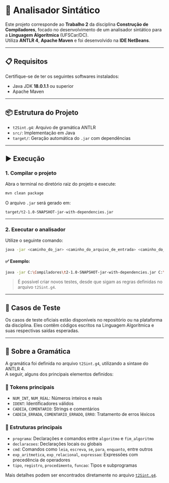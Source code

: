 
# 🧠 Analisador Sintático

Este projeto corresponde ao **Trabalho 2** da disciplina **Construção de Compiladores**, focado no desenvolvimento de um analisador sintático para a **Linguagem Algorítmica** (UFSCar/DC).  
Utiliza **ANTLR 4**, **Apache Maven** e foi desenvolvido na **IDE NetBeans**.

---

## 📋 Requisitos

Certifique-se de ter os seguintes softwares instalados:

- Java JDK **18.0.1.1** ou superior  
- Apache Maven

---

## 📦 Estrutura do Projeto

- `t2Sint.g4`: Arquivo de gramática ANTLR  
- `src/`: Implementação em Java  
- `target/`: Geração automática do `.jar` com dependências

---

## ▶️ Execução

### 1. Compilar o projeto

Abra o terminal no diretório raiz do projeto e execute:

```bash
mvn clean package
```

O arquivo `.jar` será gerado em:

```
target/t2-1.0-SNAPSHOT-jar-with-dependencies.jar
```

---

### 2. Executar o analisador

Utilize o seguinte comando:

```bash
java -jar <caminho_do_jar> <caminho_do_arquivo_de_entrada> <caminho_do_arquivo_de_saida>
```

#### ✅ Exemplo:

```bash
java -jar C:\Compiladores\t2-1.0-SNAPSHOT-jar-with-dependencies.jar C:\Compiladores\teste.txt C:\Compiladores\saida.txt
```

> É possível criar novos testes, desde que sigam as regras definidas no arquivo `t2Sint.g4`.

---

## 🧪 Casos de Teste

Os casos de teste oficiais estão disponíveis no repositório ou na plataforma da disciplina. Eles contêm códigos escritos na Linguagem Algorítmica e suas respectivas saídas esperadas.

---

## 🧬 Sobre a Gramática

A gramática foi definida no arquivo `t2Sint.g4`, utilizando a sintaxe do ANTLR 4.  
A seguir, alguns dos principais elementos definidos:

### 🔹 Tokens principais

- `NUM_INT`, `NUM_REAL`: Números inteiros e reais  
- `IDENT`: Identificadores válidos  
- `CADEIA`, `COMENTARIO`: Strings e comentários  
- `CADEIA_ERRADA`, `COMENTARIO_ERRADO`, `ERRO`: Tratamento de erros léxicos

### 🔸 Estruturas principais

- `programa`: Declarações e comandos entre `algoritmo` e `fim_algoritmo`  
- `declaracoes`: Declarações locais ou globais  
- `cmd`: Comandos como `leia`, `escreva`, `se`, `para`, `enquanto`, entre outros  
- `exp_aritmetica`, `exp_relacional`, `expressao`: Expressões com precedência de operadores  
- `tipo`, `registro`, `procedimento`, `funcao`: Tipos e subprogramas

Mais detalhes podem ser encontrados diretamente no arquivo [`t2Sint.g4`](./t2Sint.g4).

